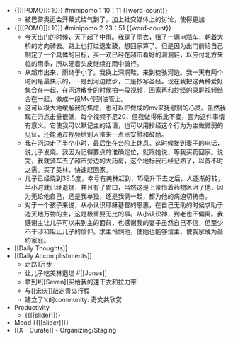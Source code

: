 - {{[[POMO]]: 10}} #minipomo 1 10：11   {{word-count}}
    - 被巴黎奥运会开幕式给气到了，加上社交媒体上的讨论，使得更加
- {{[[POMO]]: 10}} #minipomo  2 23：51   {{word-count}}
    - 今天出门的时候，天下起了中雨。我穿了雨衣，租了一辆电瓶车，朝着大桥的方向骑去。路上也打过退堂鼓，想回家算了。但是因为出门前给自己制定了一个具体的目标，买一双已经在超市看好的洞洞鞋，以应付北方来临的雨季，所以硬着头皮继续在雨中骑行。
    - 从超市出来，雨终于小了。我换上洞洞鞋，来到徒骇河边。我一天有两个时间是最快乐的，一是到河边散步，二是抄写圣经。现在我把这两种爱好集合在一起，在河边散步的时候拍一段视频，回家再和抄经的录屏视频结合在一起，做成一段Mv传到油管上。
    - 这可以极大地缓解我的焦虑，也可以把做成的mv来抚慰别的心灵。虽然我现在的点击量很低，每个视频不足20，但我做得乐此不疲，因为这件事情有意义。它使我可以默记主的话语，也可以用抄经这个行为为主做微弱的见证，还能通过视频给别人带来一点点安慰和鼓励。
    - 我在河边走了半个小时，最后坐在台阶上休息。这时候接到妻子的电话，说儿子发烧。我因为记得要点的准确定位，就跟她说，等我买药回家。说完，我就骑车去了超市旁边的大药房，这个地标我已经记熟了，以备不时之需。买了美林，快速赶回家。
    - 儿子已经烧到39.5度，幸亏有美林赶到，15毫升下去之后，人逐渐好转，半小时就已经退烧，并且有了胃口，当然这是上帝借着药物医治了他，因为无论他自己，还是我单独，还是我俩一起，都为他的病迫切祷告。
    - 对于一个孩子来说，从小认识耶稣基督的恩惠，在自己无助的时候求助于造天地万物的主，这是极重要无比的事。从小认识神，到老也不偏离。我感谢主让儿子可以来到主的面前，也感谢我的妻子虽然自己不信，但至少不干涉和阻止儿子的信仰。求主怜悯他，使她也能够信主，使我家成为圣约家庭。
- [[Daily Thoughts]]
- [[Daily Accomplishments]]
    - 走路1万步
    - 让儿子吃美林退烧 #[[Jonas]]
    - 拿到#[[Seven]]买给我的速干衣和拉力带
    - 与[[宋庆]]敲定青岛行程
    - 建立了𝕏的community: 奇文共欣赏
- Productivity
    - {{[[slider]]}}
- Mood {{[[slider]]}}
- [[X - Curate]]  - Organizing/Staging
